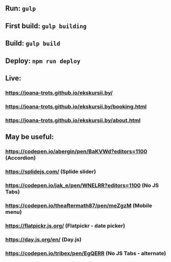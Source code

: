 ## Run: `gulp`
## First build: `gulp building`
## Build: `gulp build`
## Deploy: `npm run deploy`

## Live:
### https://joana-trots.github.io/ekskursii.by/
### https://joana-trots.github.io/ekskursii.by/booking.html
### https://joana-trots.github.io/ekskursii.by/about.html


## May be useful:
### https://codepen.io/abergin/pen/BaKVWd?editors=1100 (Accordion)
### https://splidejs.com/ (Splide slider)
### https://codepen.io/jak_e/pen/WNELRR?editors=1100 (No JS Tabs)
### https://codepen.io/theaftermath87/pen/meZgzM (Mobile menu)
### https://flatpickr.js.org/ (Flatpickr - date picker)
### https://day.js.org/en/ (Day.js)
### https://codepen.io/tribex/pen/EgQERR (No JS Tabs - alternate)